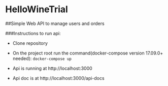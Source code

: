 # HelloWineTrial

##Simple Web API to manage users and orders

###Instructions to run api:

* Clone repository

* On the project root run the command(docker-compose version 17.09.0+ needed): `docker-compose up`

* Api is running at http://localhost:3000

* Api doc is at http://localhost:3000/api-docs

